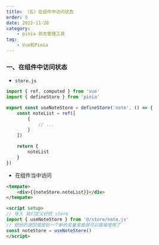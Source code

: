 ```yaml
---
title: （五）在组件中访问状态
order: 5
date: 2022-11-28
category:
    - pinia 状态管理工具
tag: 
    - Vue和Pinia
---
```


<!-- ![](https://image.zswei.xyz/img/202211271445584.png) -->

### 一、在组件中访问状态
- `store.js`
```js
import { ref, computed } from 'vue'
import { defineStore } from 'pinia'

export const useNoteStore = defineStore('note', () => {
    const noteList = ref([
        {
            // ...
        }
    ])

    return {
        noteList
    }
})
```

- 在组件当中访问
```html
<tempate>
    <div>{{noteStore.noteList}}</div>
</tempate>

<script setup>
// 导入 我们定义好的 store
import { useNoteStore } from '@/store/note.js'
// 把他的返回值放到一个新的变量里面就可以直接使用了
const noteStore = useNoteStore()
</script>
```